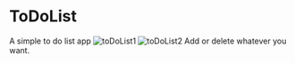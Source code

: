 # ToDoList
A simple to do list app
![toDoList1](https://user-images.githubusercontent.com/115386517/220999654-b40b81d5-6446-4553-8df6-b0d1c525c932.jpg)
![toDoList2](https://user-images.githubusercontent.com/115386517/221000390-15513d9c-613b-401e-87ad-a511e278f88a.jpg)
Add or delete whatever you want.
